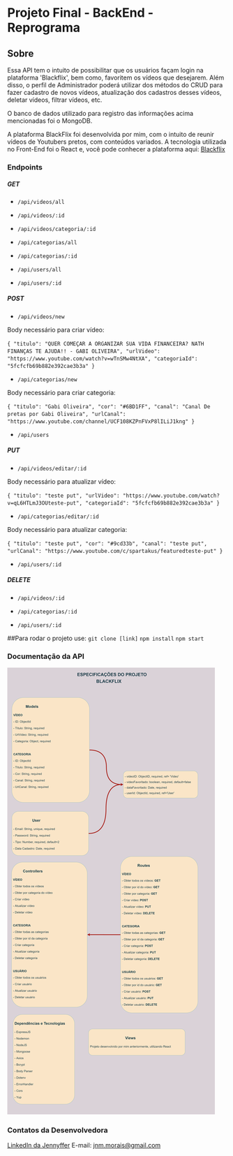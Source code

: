 # Projeto Final - BackEnd - Reprograma

## Sobre

Essa API tem o intuito de possibilitar que os usuários façam login na plataforma 'Blackflix', bem como, favoritem os vídeos que desejarem. Além disso, o perfil de Administrador poderá utilizar dos métodos do CRUD para fazer cadastro de novos vídeos, atualização dos cadastros desses vídeos, deletar vídeos, filtrar vídeos, etc.

O banco de dados utilizado para registro das informações acima mencionadas foi o MongoDB.

A plataforma BlackFlix foi desenvolvida por mim, com o intuito de reunir vídeos de Youtubers pretos, com conteúdos variados. A tecnologia utilizada no Front-End foi o React e, você pode conhecer a plataforma aqui: [Blackflix](https://blackflix.vercel.app/)

### Endpoints

##### GET

- `/api/videos/all`
- `/api/videos/:id`
- `/api/videos/categoria/:id`

- `/api/categorias/all`
- `/api/categorias/:id`

- `/api/users/all`
- `/api/users/:id`

##### POST

- `/api/videos/new`

Body necessário para criar vídeo:

`{ "titulo": "QUER COMEÇAR A ORGANIZAR SUA VIDA FINANCEIRA? NATH FINANÇAS TE AJUDA!! - GABI OLIVEIRA", "urlVideo": "https://www.youtube.com/watch?v=wTnSMw4NtXA", "categoriaId": "5fcfcfb69b882e392cae3b3a" }`

- `/api/categorias/new`

Body necessário para criar categoria:

`{ "titulo": "Gabi Oliveira", "cor": "#6BD1FF", "canal": "Canal De pretas por Gabi Oliveira", "urlCanal": "https://www.youtube.com/channel/UCF108KZPnFVxP8lILiJ1kng" }`

- `/api/users`

##### PUT

- `/api/videos/editar/:id`

Body necessário para atualizar vídeo:

`{
    "titulo": "teste put",
    "urlVideo": "https://www.youtube.com/watch?v=qL6HTLmJ3OUteste-put",
    "categoriaId": "5fcfcfb69b882e392cae3b3a"
  }`


- `/api/categorias/editar/:id`

Body necessário para atualizar categoria:

`{
  "titulo": "teste put",
  "cor": "#9cd33b",
  "canal": "teste put",
  "urlCanal": "https://www.youtube.com/c/spartakus/featuredteste-put"
}`


- `/api/users/:id`

##### DELETE

- `/api/videos/:id`

- `/api/categorias/:id`

- `/api/users/:id`

##Para rodar o projeto use:
`git clone [link]`
`npm install`
`npm start`

### Documentação da API

![Arquitetura do projeto](./arquitetura.png)

### Contatos da Desenvolvedora

[LinkedIn da Jennyffer](https://www.linkedin.com/in/jennyfferndemorais/)
E-mail: jnm.morais@gmail.com

